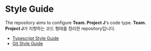 # Style Guide

The repository aims to configure **Team. Project J**'s code type.
**Team. Project J**가 지향하는 코드 형태를 정리한 repository입니다.

- [Typescript Style Guide](./typescript/README.md)
- [Git Style Guide](./git/README.md)

